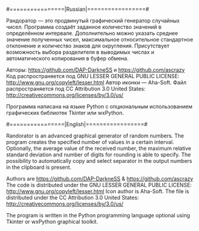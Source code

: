 #================|Russian|=================#

Рандоратор — это продвинутый графический генератор случайных чисел. Программа создаёт заданное
количество значений в определённом интервале. Дополнительно можно указать среднее значение полученных
чисел, максимальное относительное стандартное отклонение и количество знаков для округления. Присутствует
возможность выбора разделителя в выводимых числах и автоматического копирования в буфер обмена.

Авторы: https://github.com/DAP-DarkneSS и https://github.com/ascrazy
Код распространяется под GNU LESSER GENERAL PUBLIC LICENSE:
http://www.gnu.org/copyleft/lesser.html
Автор иконки — Aha-Soft. Файл распространяется под CC Attribution 3.0 United States:
http://creativecommons.org/licenses/by/3.0/us/

Программа написана на языке Python с опциональным использованием
графических библиотек Tkinter или wxPython.

#================|English|=================#

Randorator is an advanced graphical generator of random numbers. The program creates the specified
number of values in a certain interval. Optionally, the average value of the received number,
the maximum relative standard deviation and number of digits for rounding is able to specify. The
possibility to automatically copy and select separator in the output numbers in the clipboard is present.

Authors are https://github.com/DAP-DarkneSS & https://github.com/ascrazy
The code is distributed under the GNU LESSER GENERAL PUBLIC LICENSE:
http://www.gnu.org/copyleft/lesser.html
Icon author is Aha-Soft. The file is distributed under the CC Attribution 3.0 United States:
http://creativecommons.org/licenses/by/3.0/us/

The program is written in the Python programming language optional using
Tkinter or wxPython graphical toolkit.
